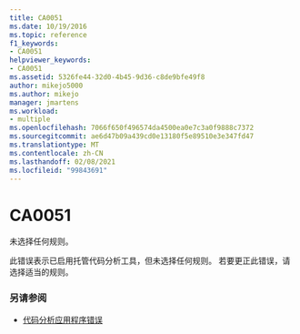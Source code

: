 ```yaml
---
title: CA0051
ms.date: 10/19/2016
ms.topic: reference
f1_keywords:
- CA0051
helpviewer_keywords:
- CA0051
ms.assetid: 5326fe44-32d0-4b45-9d36-c8de9bfe49f8
author: mikejo5000
ms.author: mikejo
manager: jmartens
ms.workload:
- multiple
ms.openlocfilehash: 7066f650f496574da4500ea0e7c3a0f9888c7372
ms.sourcegitcommit: ae6d47b09a439cd0e13180f5e89510e3e347fd47
ms.translationtype: MT
ms.contentlocale: zh-CN
ms.lasthandoff: 02/08/2021
ms.locfileid: "99843691"
---
```

# <a name="ca0051"></a>CA0051

未选择任何规则。

此错误表示已启用托管代码分析工具，但未选择任何规则。 若要更正此错误，请选择适当的规则。

### <a name="see-also"></a>另请参阅

- [代码分析应用程序错误](../code-quality/code-analysis-application-errors.md)
